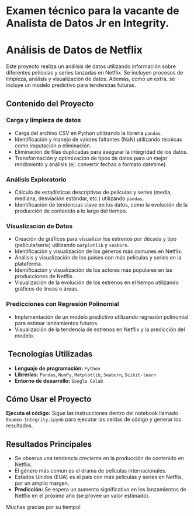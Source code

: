 # Examen técnico para la vacante de Analista de Datos Jr en Integrity.
# Análisis de Datos de Netflix

Este proyecto realiza un análisis de datos utilizando información sobre diferentes películas y series lanzadas en Netflix. Se incluyen procesos de limpieza, análisis y visualización de datos. Además, como un extra, se incluye un modelo predictivo para tendencias futuras.

##  Contenido del Proyecto

### Carga y limpieza de datos

*   Carga del archivo CSV en Python utilizando la librería `pandas`.
*   Identificación y manejo de valores faltantes (NaN) utilizando técnicas como imputación o eliminación.
*   Eliminación de filas duplicadas para asegurar la integridad de los datos.
*   Transformación y optimización de tipos de datos para un mejor rendimiento y análisis (ej: convertir fechas a formato datetime).

### Análisis Exploratorio

*   Cálculo de estadísticas descriptivas de películas y series (media, mediana, desviación estándar, etc.) utilizando `pandas`.
*   Identificación de tendencias clave en los datos, como la evolución de la producción de contenido a lo largo del tiempo.

### Visualización de Datos

*   Creación de gráficos para visualizar los estrenos por década y tipo (película/serie) utilizando `matplotlib` y `seaborn`.
*   Identificación y visualización de los géneros más comunes en Netflix.
*   Análisis y visualización de los países con más películas y series en la plataforma.
*   Identificación y visualización de los actores más populares en las producciones de Netflix.
*   Visualización de la evolución de los estrenos en el tiempo utilizando gráficos de líneas o áreas.

### Predicciones con Regresión Polinomial

*   Implementación de un modelo predictivo utilizando regresión polinomial para estimar lanzamientos futuros.
*   Visualización de la tendencia de estrenos en Netflix y la predicción del modelo.

## ️ Tecnologías Utilizadas

*   **Lenguaje de programación:** `Python`
*   **Librerías:** `Pandas`, `NumPy`, `Matplotlib`, `Seaborn`, `Scikit-learn`
*   **Entorno de desarrollo:** `Google Colab`

##  Cómo Usar el Proyecto

**Ejecuta el código:** Sigue las instrucciones dentro del notebook llamado `Examen-Integrity.ipynb` para ejecutar las celdas de código y generar los resultados.

##  Resultados Principales

*   Se observa una tendencia creciente en la producción de contenido en Netflix.
*   El género más común es el drama de películas internacionales.
*   Estados Unidos (EUA) es el país con más películas y series en Netflix, por un amplio margen.
*   **Predicción:** Se espera un aumento significativo en los lanzamientos de Netflix en el próximo año (se provee un valor estimado).


Muchas gracias por su tiempo!
